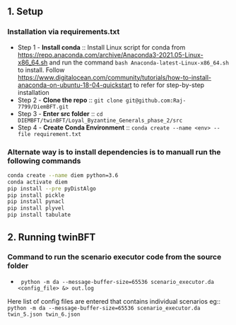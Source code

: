## 1. Setup 

### Installation via requirements.txt

- Step 1 - **Install conda** :: Install Linux script for conda from https://repo.anaconda.com/archive/Anaconda3-2021.05-Linux-x86_64.sh and run the command ```bash Anaconda-latest-Linux-x86_64.sh``` to install. Follow https://www.digitalocean.com/community/tutorials/how-to-install-anaconda-on-ubuntu-18-04-quickstart to refer for step-by-step installation
- Step 2 - **Clone the repo** :: ``` git clone git@github.com:Raj-7799/DiemBFT.git ```
- Step 3 - **Enter src folder** :: ``` cd DIEMBFT/twinBFT/Loyal_Byzantine_Generals_phase_2/src ```
- Step 4  - **Create Conda Environment** :: ``` conda create --name <env> --file requirement.txt ```
### Alternate way is to install dependencies is to manuall run the following commands
``` bash
conda create --name diem python=3.6
conda activate diem
pip install --pre pyDistAlgo
pip install pickle
pip install pynacl
pip install plyvel
pip install tabulate
```
## 2. Running twinBFT 
### Command to run the scenario executor code from the source folder
- ```  python -m da --message-buffer-size=65536 scenario_executor.da <config_file> &> out.log  ```

Here list of config files are entered that contains individual scenarios
eg:: ```python -m da --message-buffer-size=65536 scenario_executor.da twin_5.json twin_6.json ```
